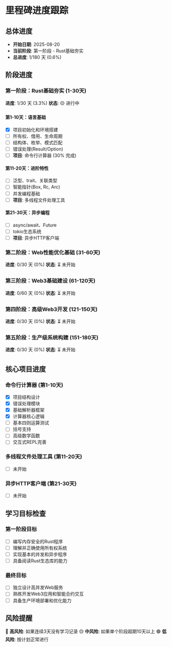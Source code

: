 # 里程碑进度跟踪

## 总体进度
- **开始日期**: 2025-08-20
- **当前阶段**: 第一阶段 - Rust基础夯实
- **总进度**: 1/180 天 (0.6%)

## 阶段进度

### 第一阶段：Rust基础夯实 (1-30天)
**进度**: 1/30 天 (3.3%)
**状态**: 🟡 进行中

#### 第1-10天：语言基础
- [x] 项目初始化和环境搭建
- [ ] 所有权、借用、生命周期
- [ ] 结构体、枚举、模式匹配
- [ ] 错误处理(Result/Option)
- [ ] **项目**: 命令行计算器 (30% 完成)

#### 第11-20天：进阶特性
- [ ] 泛型、trait、关联类型
- [ ] 智能指针(Box, Rc, Arc)
- [ ] 并发编程基础
- [ ] **项目**: 多线程文件处理工具

#### 第21-30天：异步编程
- [ ] async/await、Future
- [ ] tokio生态系统
- [ ] **项目**: 异步HTTP客户端

### 第二阶段：Web性能优化基础 (31-60天)
**进度**: 0/30 天 (0%)
**状态**: ⏳ 未开始

### 第三阶段：Web3基础建设 (61-120天)
**进度**: 0/60 天 (0%)
**状态**: ⏳ 未开始

### 第四阶段：高级Web3开发 (121-150天)
**进度**: 0/30 天 (0%)
**状态**: ⏳ 未开始

### 第五阶段：生产级系统构建 (151-180天)
**进度**: 0/30 天 (0%)
**状态**: ⏳ 未开始

## 核心项目进度

### 命令行计算器 (第1-10天)
- [x] 项目结构设计
- [x] 错误处理模块
- [x] 基础解析器框架
- [x] 计算器核心逻辑
- [ ] 基本四则运算测试
- [ ] 括号支持
- [ ] 高级数学函数
- [ ] 交互式REPL完善

### 多线程文件处理工具 (第11-20天)
- [ ] 未开始

### 异步HTTP客户端 (第21-30天)
- [ ] 未开始

## 学习目标检查

### 第一阶段目标
- [ ] 编写内存安全的Rust程序
- [ ] 理解并正确使用所有权系统
- [ ] 实现基本的并发和异步程序
- [ ] 具备阅读Rust生态库的能力

### 最终目标
- [ ] 独立设计高并发Web服务
- [ ] 熟练开发Web3应用和智能合约交互
- [ ] 具备生产环境部署和优化能力

## 风险提醒
🔴 **高风险**: 如果连续3天没有学习记录
🟡 **中风险**: 如果单个阶段超期10天以上
🟢 **低风险**: 按计划正常进行